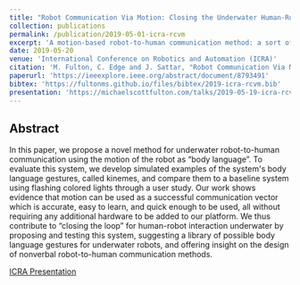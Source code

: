 ```yaml
---
title: "Robot Communication Via Motion: Closing the Underwater Human-Robot Interaction Loop"
collection: publications
permalink: /publication/2019-05-01-icra-rcvm
excerpt: 'A motion-based robot-to-human communication method: a sort of robot body language.'
date: 2019-05-20
venue: 'International Conference on Robotics and Automation (ICRA)'
citation: 'M. Fulton, C. Edge and J. Sattar, "Robot Communication Via Motion: Closing the Underwater Human-Robot Interaction Loop," 2019 International Conference on Robotics and Automation (ICRA), 2019, pp. 4660-4666, doi: 10.1109/ICRA.2019.8793491.'
paperurl: 'https://ieeexplore.ieee.org/abstract/document/8793491'
bibtex: 'https://fultonms.github.io/files/bibtex/2019-icra-rcvm.bib'
presentation: 'https://michaelscottfulton.com/talks/2019-05-19-icra-rcvm'
---
```

## Abstract 
In this paper, we propose a novel method for underwater robot-to-human communication using the motion of the robot as “body language”. To evaluate this system, we develop simulated examples of the system's body language gestures, called kinemes, and compare them to a baseline system using flashing colored lights through a user study. Our work shows evidence that motion can be used as a successful communication vector which is accurate, easy to learn, and quick enough to be used, all without requiring any additional hardware to be added to our platform. We thus contribute to “closing the loop” for human-robot interaction underwater by proposing and testing this system, suggesting a library of possible body language gestures for underwater robots, and offering insight on the design of nonverbal robot-to-human communication methods.

[ICRA Presentation](https://michaelscottfulton.com/talks/2019-05-19-icra-rcvm)